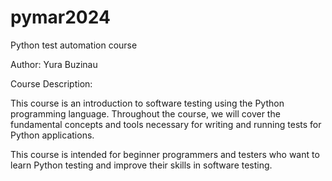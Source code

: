 # pymar2024
Python test automation course

Author: Yura Buzinau

Course Description:

This course is an introduction to software testing using the Python programming 
language. Throughout the course, we will cover the fundamental concepts and tools 
necessary for writing and running tests for Python applications.

This course is intended for beginner programmers and testers who want to learn
Python testing and improve their skills in software testing.
